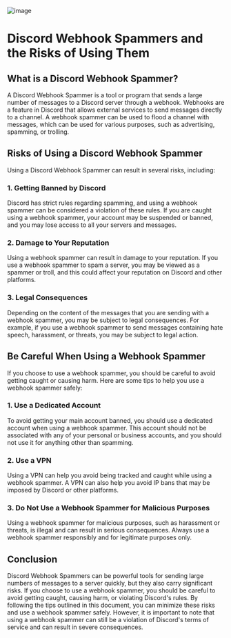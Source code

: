 ![image](https://user-images.githubusercontent.com/126029556/223033654-6eae505d-abc5-4d83-86d1-15abaf401a9a.png)

# Discord Webhook Spammers and the Risks of Using Them

## What is a Discord Webhook Spammer?

A Discord Webhook Spammer is a tool or program that sends a large number of messages to a Discord server through a webhook. Webhooks are a feature in Discord that allows external services to send messages directly to a channel. A webhook spammer can be used to flood a channel with messages, which can be used for various purposes, such as advertising, spamming, or trolling.

## Risks of Using a Discord Webhook Spammer

Using a Discord Webhook Spammer can result in several risks, including:

### 1. Getting Banned by Discord

Discord has strict rules regarding spamming, and using a webhook spammer can be considered a violation of these rules. If you are caught using a webhook spammer, your account may be suspended or banned, and you may lose access to all your servers and messages.

### 2. Damage to Your Reputation

Using a webhook spammer can result in damage to your reputation. If you use a webhook spammer to spam a server, you may be viewed as a spammer or troll, and this could affect your reputation on Discord and other platforms.

### 3. Legal Consequences

Depending on the content of the messages that you are sending with a webhook spammer, you may be subject to legal consequences. For example, if you use a webhook spammer to send messages containing hate speech, harassment, or threats, you may be subject to legal action.

## Be Careful When Using a Webhook Spammer

If you choose to use a webhook spammer, you should be careful to avoid getting caught or causing harm. Here are some tips to help you use a webhook spammer safely:

### 1. Use a Dedicated Account

To avoid getting your main account banned, you should use a dedicated account when using a webhook spammer. This account should not be associated with any of your personal or business accounts, and you should not use it for anything other than spamming.

### 2. Use a VPN

Using a VPN can help you avoid being tracked and caught while using a webhook spammer. A VPN can also help you avoid IP bans that may be imposed by Discord or other platforms.

### 3. Do Not Use a Webhook Spammer for Malicious Purposes

Using a webhook spammer for malicious purposes, such as harassment or threats, is illegal and can result in serious consequences. Always use a webhook spammer responsibly and for legitimate purposes only.

## Conclusion

Discord Webhook Spammers can be powerful tools for sending large numbers of messages to a server quickly, but they also carry significant risks. If you choose to use a webhook spammer, you should be careful to avoid getting caught, causing harm, or violating Discord's rules. By following the tips outlined in this document, you can minimize these risks and use a webhook spammer safely. However, it is important to note that using a webhook spammer can still be a violation of Discord's terms of service and can result in severe consequences.
